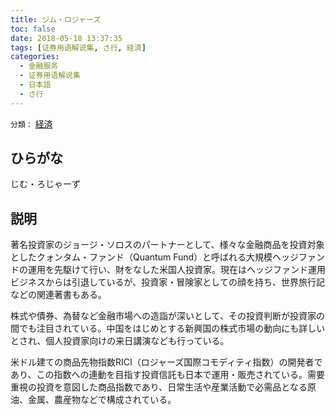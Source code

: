 ```yaml
---
title: ジム・ロジャーズ
toc: false
date: 2018-05-18 13:37:35
tags: [证券用语解说集, さ行, 経済]
categories:
  - 金融服务
  - 证券用语解说集
  - 日本語
  - さ行
---
```


`分類：` [経済](/tags/経済/)

## ひらがな

じむ・ろじゃーず

## 説明

著名投資家のジョージ・ソロスのパートナーとして、様々な金融商品を投資対象としたクォンタム・ファンド（Quantum Fund）と呼ばれる大規模ヘッジファンドの運用を先駆けて行い、財をなした米国人投資家。現在はヘッジファンド運用ビジネスからは引退しているが、投資家・冒険家としての顔を持ち、世界旅行記などの関連著書もある。

株式や債券、為替など金融市場への造詣が深いとして、その投資判断が投資家の間でも注目されている。中国をはじめとする新興国の株式市場の動向にも詳しいとされ、個人投資家向けの来日講演なども行っている。

米ドル建ての商品先物指数RICI（ロジャーズ国際コモディティ指数）の開発者であり、この指数への連動を目指す投資信託も日本で運用・販売されている。需要重視の投資を意図した商品指数であり、日常生活や産業活動で必需品となる原油、金属、農産物などで構成されている。
